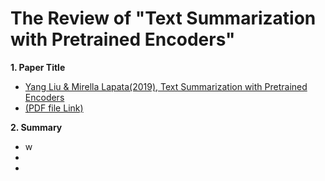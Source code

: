 # The Review of "Text Summarization with Pretrained Encoders"

**1. Paper Title**
 - [Yang Liu & Mirella Lapata(2019), Text Summarization with Pretrained Encoders](https://https://arxiv.org/abs/1908.08345)
 - [(PDF file Link)](http://https://arxiv.org/pdf/1908.08345.pdf)

**2. Summary**
 - w
 - 
 - 
 
